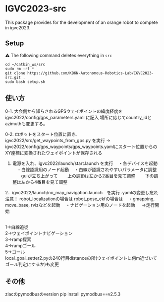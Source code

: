 # IGVC2023-src
This package provides for the development of an orange robot to compete in igvc2023.
## Setup
⚠️ The following command deletes everything in `src`
```
cd ~/catkin_ws/src
sudo rm -rf *
git clone https://github.com/KBKN-Autonomous-Robotics-Lab/IGVC2023-src.git .
sudo bash setup.sh
```
## 使い方
0-1. 大会側から知らされるGPSウェイポイントの緯度経度を igvc2022/config/gps_parameters.yaml に記入
場所に応じてcountry_idとazimuthも変更する。

0-2. ロボットをスタート位置に置き、igvc2022/src/get_waypoints_from_gps.py を実行 ->  igvc2022/config/gps_waypoints/gps_waypoints.yamlにスタート位置からのXY座標に変換されたウェイポイントが保存される

1. 電源を入れ、igvc2022/launch/start.launch を実行
　・各デバイスを起動
　・白線認識用のノード起動
　・白線が認識されやすいパラメータに調整
　　guiが立ち上がって
　　上の調節は左から2番目を見て調整
　　下の調整は左から4番目を見て調整

2．igvc2022/launch/no_map_navigation.launch　を実行
.yamlの変更し忘れ注意！
 robot_localizationの場合は <arg name="odom_topic" default="/odometry/filtered"/>
 robot_pose_ekfの場合は <arg name="odom_topic" default="/combine_dr_measurements/odom_combined"/>
　・gmapping, move_base, rvizなどを起動
　・ナビゲーション用のノードを起動
　 →走行開始

<!-- Select node -->
<param name="node_array" value="121215"/>
<param name="node_index" value="1"/> <br>
1→白線追従　<br>
2→ウェイポイントナビゲーション <br>
3→ramp探索 <br>
4→rampゴール <br>
5→ゴール <br>
local_goal_setter2.pyの240行目distanceの所(ウェイポイントに何m近づいてゴール判定にするか)も変更

## その他
zlacのpymodbusのversion
pip install pymodbus==v2.5.3
